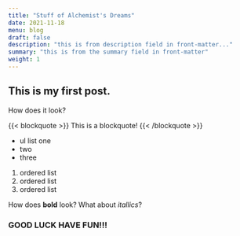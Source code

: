 ```yaml
---
title: "Stuff of Alchemist's Dreams"
date: 2021-11-18
menu: blog
draft: false
description: "this is from description field in front-matter..."
summary: "this is from the summary field in front-matter"
weight: 1
---
```


## This is my first post.
How does it look?

{{< blockquote >}}
This is a blockquote!
{{< /blockquote >}}

* ul list one
* two
* three

1. ordered list
2. ordered list
3. ordered list

How does **bold** look? What about *itallics*?

### GOOD LUCK HAVE FUN!!!
